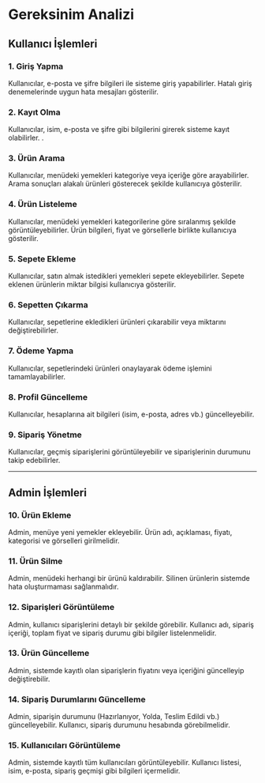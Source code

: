 # Gereksinim Analizi

## Kullanıcı İşlemleri

### 1. Giriş Yapma
 Kullanıcılar, e-posta ve şifre bilgileri ile sisteme giriş yapabilirler. Hatalı giriş denemelerinde uygun hata mesajları gösterilir.

### 2. Kayıt Olma
 Kullanıcılar, isim, e-posta ve şifre gibi bilgilerini girerek sisteme kayıt olabilirler. .

### 3. Ürün Arama
Kullanıcılar, menüdeki yemekleri kategoriye veya içeriğe göre arayabilirler. Arama sonuçları alakalı ürünleri gösterecek şekilde kullanıcıya gösterilir.

### 4. Ürün Listeleme
Kullanıcılar, menüdeki yemekleri kategorilerine göre sıralanmış şekilde görüntüleyebilirler. Ürün bilgileri, fiyat ve görsellerle birlikte kullanıcıya gösterilir.

### 5. Sepete Ekleme
 Kullanıcılar, satın almak istedikleri yemekleri sepete ekleyebilirler. Sepete eklenen ürünlerin miktar bilgisi kullanıcıya gösterilir.

### 6. Sepetten Çıkarma
 Kullanıcılar, sepetlerine ekledikleri ürünleri çıkarabilir veya miktarını değiştirebilirler.

### 7. Ödeme Yapma
 Kullanıcılar, sepetlerindeki ürünleri onaylayarak ödeme işlemini tamamlayabilirler. 

### 8. Profil Güncelleme
 Kullanıcılar, hesaplarına ait bilgileri (isim, e-posta, adres vb.) güncelleyebilir.

### 9. Sipariş Yönetme
 Kullanıcılar, geçmiş siparişlerini görüntüleyebilir ve siparişlerinin durumunu takip edebilirler.

---

## Admin İşlemleri

### 10. Ürün Ekleme
Admin, menüye yeni yemekler ekleyebilir. Ürün adı, açıklaması, fiyatı, kategorisi ve görselleri girilmelidir.

### 11. Ürün Silme
Admin, menüdeki herhangi bir ürünü kaldırabilir. Silinen ürünlerin sistemde hata oluşturmaması sağlanmalıdır.

### 12. Siparişleri Görüntüleme
Admin, kullanıcı siparişlerini detaylı bir şekilde görebilir. Kullanıcı adı, sipariş içeriği, toplam fiyat ve sipariş durumu gibi bilgiler listelenmelidir.

### 13. Ürün Güncelleme
Admin, sistemde kayıtlı olan siparişlerin fiyatını veya içeriğini güncelleyip değiştirebilir.

### 14. Sipariş Durumlarını Güncelleme
Admin, siparişin durumunu (Hazırlanıyor, Yolda, Teslim Edildi vb.) güncelleyebilir. Kullanıcı, sipariş durumunu hesabında görebilmelidir.

### 15. Kullanıcıları Görüntüleme
Admin, sistemde kayıtlı tüm kullanıcıları görüntüleyebilir. Kullanıcı listesi, isim, e-posta, sipariş geçmişi gibi bilgileri içermelidir.
